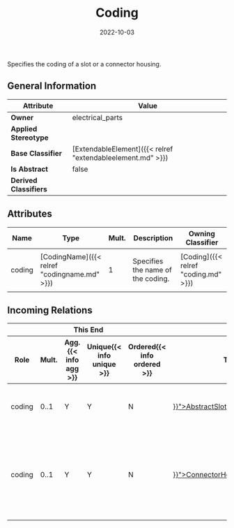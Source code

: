 ﻿---
title: Coding
toc: false
type: specs
date: "2022-10-03"
draft: false
specification: VEC
version: 2.0.1
documentType: "Recommendation"
elementType: Class
classes:
  - Coding
menu_name: vec-2.0.1
---
<p> Specifies the coding of a slot or a connector housing.      </p>

## General Information

| Attribute               | Value |
|-------------------------|-------|
| **Owner**               | electrical_parts |
| **Applied Stereotype**  |   |
| **Base Classifier**     | [ExtendableElement]({{< relref "extendableelement.md" >}})<br/>  |
| **Is Abstract**         | false |
| **Derived Classifiers** |   |

## Attributes
|  Name  |  Type  |  Mult.  |  Description  |  Owning Classifier  |
|--------|--------|---------|---------------|--------------|
|coding| [CodingName]({{< relref "codingname.md" >}}) | 1 | <p> Specifies the name of the coding.      </p> | [Coding]({{< relref "coding.md" >}}) |


##  Incoming Relations
<table>
    <thead>
        <tr>
           <th colspan="5">This End</th>
           <th colspan="2">Other End</th>
           <th colspan="1">General</th>
        </tr>
        <tr>
           <th>Role</th>
           <th>Mult.</th>
           <th>Agg.{{< info agg >}}</th>
           <th>Unique{{< info unique >}}</th>
           <th>Ordered{{< info ordered >}}</th>
           <th>Type</th>
           <th>Mult.</th>
           <th>Description</th>
        </tr>
    <thead>
    <tbody>
    <tr>
        <td>coding</td>
        <td>0..1</td>
        <td>Y</td>
        <td>Y</td>
        <td>N</td>
        <td><a href="{{< relref "abstractslot.md" >}}">AbstractSlot</a></td>
        <td>0..1</td>
        <td>Defines coding of the slot that is satisfied by the Slot.</td>
    </tr>
    <tr>
        <td>coding</td>
        <td>0..1</td>
        <td>Y</td>
        <td>Y</td>
        <td>N</td>
        <td><a href="{{< relref "connectorhousingspecification.md" >}}">ConnectorHousingSpecification</a></td>
        <td>0..1</td>
        <td>Defines coding of the connector housing that is satisfied by the connector housing.</td>
    </tr>
    </tbody>
</table>



